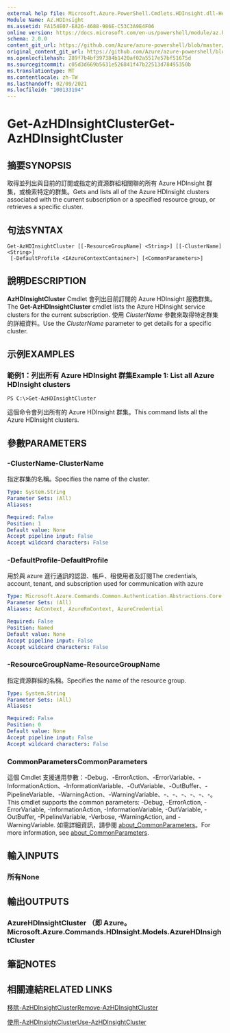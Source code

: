 ```yaml
---
external help file: Microsoft.Azure.PowerShell.Cmdlets.HDInsight.dll-Help.xml
Module Name: Az.HDInsight
ms.assetid: FA154E07-EA26-4688-986E-C53C3A9E4F06
online version: https://docs.microsoft.com/en-us/powershell/module/az.hdinsight/get-azhdinsightcluster
schema: 2.0.0
content_git_url: https://github.com/Azure/azure-powershell/blob/master/src/HDInsight/HDInsight/help/Get-AzHDInsightCluster.md
original_content_git_url: https://github.com/Azure/azure-powershell/blob/master/src/HDInsight/HDInsight/help/Get-AzHDInsightCluster.md
ms.openlocfilehash: 289f7b4bf397384b1420af02a5517e57bf51675d
ms.sourcegitcommit: c05d3d669b5631e526841f47b22513d78495350b
ms.translationtype: MT
ms.contentlocale: zh-TW
ms.lasthandoff: 02/09/2021
ms.locfileid: "100133194"
---
```

# <span data-ttu-id="6e3bd-101">Get-AzHDInsightCluster</span><span class="sxs-lookup"><span data-stu-id="6e3bd-101">Get-AzHDInsightCluster</span></span>

## <span data-ttu-id="6e3bd-102">摘要</span><span class="sxs-lookup"><span data-stu-id="6e3bd-102">SYNOPSIS</span></span>
<span data-ttu-id="6e3bd-103">取得並列出與目前的訂閱或指定的資源群組相關聯的所有 Azure HDInsight 群集，或檢索特定的群集。</span><span class="sxs-lookup"><span data-stu-id="6e3bd-103">Gets and lists all of the Azure HDInsight clusters associated with the current subscription or a specified resource group, or retrieves a specific cluster.</span></span>

## <span data-ttu-id="6e3bd-104">句法</span><span class="sxs-lookup"><span data-stu-id="6e3bd-104">SYNTAX</span></span>

```
Get-AzHDInsightCluster [[-ResourceGroupName] <String>] [[-ClusterName] <String>]
 [-DefaultProfile <IAzureContextContainer>] [<CommonParameters>]
```

## <span data-ttu-id="6e3bd-105">說明</span><span class="sxs-lookup"><span data-stu-id="6e3bd-105">DESCRIPTION</span></span>
<span data-ttu-id="6e3bd-106">**AzHDInsightCluster** Cmdlet 會列出目前訂閱的 Azure HDInsight 服務群集。</span><span class="sxs-lookup"><span data-stu-id="6e3bd-106">The **Get-AzHDInsightCluster** cmdlet lists the Azure HDInsight service clusters for the current subscription.</span></span>
<span data-ttu-id="6e3bd-107">使用 *ClusterName* 參數來取得特定群集的詳細資料。</span><span class="sxs-lookup"><span data-stu-id="6e3bd-107">Use the *ClusterName* parameter to get details for a specific cluster.</span></span>

## <span data-ttu-id="6e3bd-108">示例</span><span class="sxs-lookup"><span data-stu-id="6e3bd-108">EXAMPLES</span></span>

### <span data-ttu-id="6e3bd-109">範例1：列出所有 Azure HDInsight 群集</span><span class="sxs-lookup"><span data-stu-id="6e3bd-109">Example 1: List all Azure HDInsight clusters</span></span>
```
PS C:\>Get-AzHDInsightCluster
```

<span data-ttu-id="6e3bd-110">這個命令會列出所有的 Azure HDInsight 群集。</span><span class="sxs-lookup"><span data-stu-id="6e3bd-110">This command lists all the Azure HDInsight clusters.</span></span>

## <span data-ttu-id="6e3bd-111">參數</span><span class="sxs-lookup"><span data-stu-id="6e3bd-111">PARAMETERS</span></span>

### <span data-ttu-id="6e3bd-112">-ClusterName</span><span class="sxs-lookup"><span data-stu-id="6e3bd-112">-ClusterName</span></span>
<span data-ttu-id="6e3bd-113">指定群集的名稱。</span><span class="sxs-lookup"><span data-stu-id="6e3bd-113">Specifies the name of the cluster.</span></span>

```yaml
Type: System.String
Parameter Sets: (All)
Aliases:

Required: False
Position: 1
Default value: None
Accept pipeline input: False
Accept wildcard characters: False
```

### <span data-ttu-id="6e3bd-114">-DefaultProfile</span><span class="sxs-lookup"><span data-stu-id="6e3bd-114">-DefaultProfile</span></span>
<span data-ttu-id="6e3bd-115">用於與 azure 進行通訊的認證、帳戶、租使用者及訂閱</span><span class="sxs-lookup"><span data-stu-id="6e3bd-115">The credentials, account, tenant, and subscription used for communication with azure</span></span>

```yaml
Type: Microsoft.Azure.Commands.Common.Authentication.Abstractions.Core.IAzureContextContainer
Parameter Sets: (All)
Aliases: AzContext, AzureRmContext, AzureCredential

Required: False
Position: Named
Default value: None
Accept pipeline input: False
Accept wildcard characters: False
```

### <span data-ttu-id="6e3bd-116">-ResourceGroupName</span><span class="sxs-lookup"><span data-stu-id="6e3bd-116">-ResourceGroupName</span></span>
<span data-ttu-id="6e3bd-117">指定資源群組的名稱。</span><span class="sxs-lookup"><span data-stu-id="6e3bd-117">Specifies the name of the resource group.</span></span>

```yaml
Type: System.String
Parameter Sets: (All)
Aliases:

Required: False
Position: 0
Default value: None
Accept pipeline input: False
Accept wildcard characters: False
```

### <span data-ttu-id="6e3bd-118">CommonParameters</span><span class="sxs-lookup"><span data-stu-id="6e3bd-118">CommonParameters</span></span>
<span data-ttu-id="6e3bd-119">這個 Cmdlet 支援通用參數：-Debug、-ErrorAction、-ErrorVariable、-InformationAction、-InformationVariable、-OutVariable、-OutBuffer、-PipelineVariable、-WarningAction、-WarningVariable、-、-、-、-、-、-。</span><span class="sxs-lookup"><span data-stu-id="6e3bd-119">This cmdlet supports the common parameters: -Debug, -ErrorAction, -ErrorVariable, -InformationAction, -InformationVariable, -OutVariable, -OutBuffer, -PipelineVariable, -Verbose, -WarningAction, and -WarningVariable.</span></span> <span data-ttu-id="6e3bd-120">如需詳細資訊，請參閱 [about_CommonParameters](http://go.microsoft.com/fwlink/?LinkID=113216)。</span><span class="sxs-lookup"><span data-stu-id="6e3bd-120">For more information, see [about_CommonParameters](http://go.microsoft.com/fwlink/?LinkID=113216).</span></span>

## <span data-ttu-id="6e3bd-121">輸入</span><span class="sxs-lookup"><span data-stu-id="6e3bd-121">INPUTS</span></span>

### <span data-ttu-id="6e3bd-122">所有</span><span class="sxs-lookup"><span data-stu-id="6e3bd-122">None</span></span>

## <span data-ttu-id="6e3bd-123">輸出</span><span class="sxs-lookup"><span data-stu-id="6e3bd-123">OUTPUTS</span></span>

### <span data-ttu-id="6e3bd-124">AzureHDInsightCluster （即 Azure。</span><span class="sxs-lookup"><span data-stu-id="6e3bd-124">Microsoft.Azure.Commands.HDInsight.Models.AzureHDInsightCluster</span></span>

## <span data-ttu-id="6e3bd-125">筆記</span><span class="sxs-lookup"><span data-stu-id="6e3bd-125">NOTES</span></span>

## <span data-ttu-id="6e3bd-126">相關連結</span><span class="sxs-lookup"><span data-stu-id="6e3bd-126">RELATED LINKS</span></span>

[<span data-ttu-id="6e3bd-127">移除-AzHDInsightCluster</span><span class="sxs-lookup"><span data-stu-id="6e3bd-127">Remove-AzHDInsightCluster</span></span>](./Remove-AzHDInsightCluster.md)

[<span data-ttu-id="6e3bd-128">使用-AzHDInsightCluster</span><span class="sxs-lookup"><span data-stu-id="6e3bd-128">Use-AzHDInsightCluster</span></span>](./Use-AzHDInsightCluster.md)


